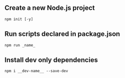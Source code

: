## Create a new Node.js project

`npm init [-y]`

## Run scripts declared in package.json

`npm run _name_`

## Install dev only dependencies

`npm i __dev-name__ --save-dev`

